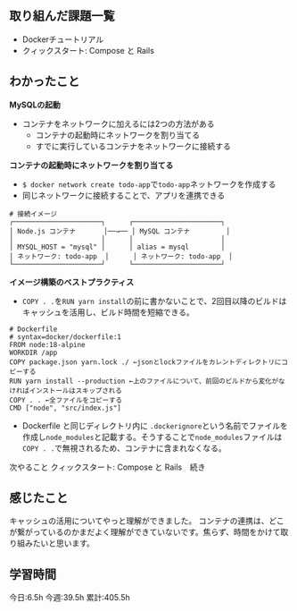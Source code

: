 ## 取り組んだ課題一覧
- Dockerチュートリアル
- クィックスタート: Compose と Rails


	
## わかったこと

**MySQLの起動**

- コンテナをネットワークに加えるには2つの方法がある
    - コンテナの起動時にネットワークを割り当てる
    - すでに実行しているコンテナをネットワークに接続する

**コンテナの起動時にネットワークを割り当てる**

-  `$ docker network create todo-app`で`todo-app`ネットワークを作成する
-  同じネットワークに接続することで、アプリを連携できる

```
# 接続イメージ
┌──────────────────────┐      ┌──────────────────────┐
│ Node.js コンテナ       │──→── │ MySQL コンテナ         │
│                      │      │                      │
│ MYSQL_HOST = "mysql" │      │ alias = mysql        │
│ ネットワーク: todo-app  │      │ ネットワーク: todo-app  │
└──────────────────────┘      └──────────────────────┘

```

**イメージ構築のベストプラクティス**

- `COPY . .`を`RUN yarn install`の前に書かないことで、2回目以降のビルドはキャッシュを活用し、ビルド時間を短縮できる。
```
# Dockerfile
# syntax=docker/dockerfile:1
FROM node:18-alpine
WORKDIR /app
COPY package.json yarn.lock ./ ←jsonとlockファイルをカレントディレクトリにコピーする
RUN yarn install --production ←上のファイルについて、前回のビルドから変化がなければインストールはスキップされる
COPY . . ←全ファイルをコピーする
CMD ["node", "src/index.js"]
```
- Dockerfile と同じディレクトリ内に `.dockerignore`という名前でファイルを作成し`node_modules`と記載する。そうすることで`node_modules`ファイルは`COPY . .`で無視されるため、コンテナに含まれなくなる。



次やること
クィックスタート: Compose と Rails　続き
	

## 感じたこと
キャッシュの活用についてやっと理解ができました。
コンテナの連携は、どこが繋がっているのかまだよく理解ができていないです。焦らず、時間をかけて取り組みたいと思います。



## 学習時間
今日:6.5h
今週:39.5h 
累計:405.5h